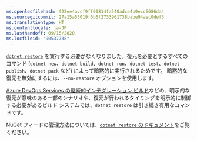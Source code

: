```yaml
---
ms.openlocfilehash: f22ee4accf9ff00814fa540adce4b9ecc6686da4
ms.sourcegitcommit: 27a15a55019f6b5f2733961738babe94aec0def3
ms.translationtype: HT
ms.contentlocale: ja-JP
ms.lasthandoff: 09/15/2020
ms.locfileid: "90537738"
---
```

[`dotnet restore`](~/docs/core/tools/dotnet-restore.md) を実行する必要がなくなりました。復元を必要とするすべてのコマンド (`dotnet new`、`dotnet build`、`dotnet run`、`dotnet test`、`dotnet publish`、`dotnet pack` など) によって暗黙的に実行されるためです。 暗黙的な復元を無効にするには、`--no-restore` オプションを使用します。

[Azure DevOps Services の継続的インテグレーション ビルド](/azure/devops/build-release/apps/aspnet/build-aspnet-core)などの、明示的な復元が意味のある一部のシナリオや、復元が行われるタイミングを明示的に制御する必要があるビルド システムでは、`dotnet restore` は引き続き有用なコマンドです。

NuGet フィードの管理方法については、[`dotnet restore` のドキュメント](../docs/core/tools/dotnet-restore.md)をご覧ください。
